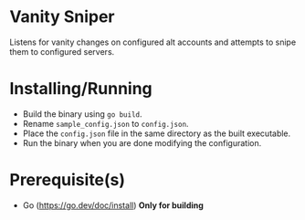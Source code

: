 # Vanity Sniper
Listens for vanity changes on configured alt accounts and attempts to snipe them to configured servers.

# Installing/Running
- Build the binary using `go build`.
- Rename `sample_config.json` to `config.json`.
- Place the `config.json` file in the same directory as the built executable.
- Run the binary when you are done modifying the configuration.

# Prerequisite(s)
- Go (https://go.dev/doc/install) **Only for building**
